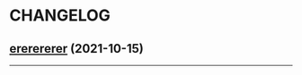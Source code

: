 <!--- BEGIN HEADER -->
# CHANGELOG


<!--- END HEADER -->

## [ererererer](https://github.com/christi4n/typo3v11/compare/vererererer...verererererer) (2021-10-15)
---

